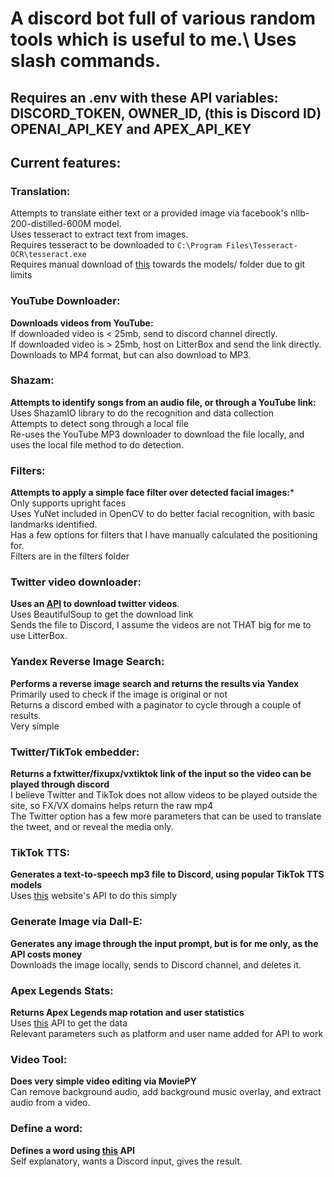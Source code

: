 # A discord bot full of various random tools which is useful to me.\ Uses slash commands.

## Requires an .env with these API variables: DISCORD_TOKEN, OWNER_ID, (this is Discord ID) OPENAI_API_KEY and APEX_API_KEY
## Current features:
### Translation:
Attempts to translate either text or a provided image via facebook's nllb-200-distilled-600M model.  
Uses tesseract to extract text from images.\
Requires tesseract to be downloaded to ``C:\Program Files\Tesseract-OCR\tesseract.exe``\
Requires manual download of [this](https://dl.fbaipublicfiles.com/nllb/lid/lid218e.bin) towards the models/ folder due to git limits

### YouTube Downloader:
**Downloads videos from YouTube:**\
If downloaded video is < 25mb, send to discord channel directly.\
If downloaded video is > 25mb, host on LitterBox and send the link directly.\
Downloads to MP4 format, but can also download to MP3.

### Shazam:
**Attempts to identify songs from an audio file, or through a YouTube link:**\
Uses ShazamIO library to do the recognition and data collection \
Attempts to detect song through a local file\
Re-uses the YouTube MP3 downloader to download the file locally, and uses the local file method to do detection.

### Filters:
**Attempts to apply a simple face filter over detected facial images:***\
Only supports upright faces\
Uses YuNet included in OpenCV to do better facial recognition, with basic landmarks identified.\
Has a few options for filters that I have manually calculated the positioning for.\
Filters are in the filters folder

### Twitter video downloader:
**Uses an [API](https://twitsave.com) to download twitter videos**.\
Uses BeautifulSoup to get the download link\
Sends the file to Discord, I assume the videos are not THAT big for me to use LitterBox.

### Yandex Reverse Image Search:
**Performs a reverse image search and returns the results via Yandex**\
Primarily used to check if the image is original or not\
Returns a discord embed with a paginator to cycle through a couple of results.\
Very simple

### Twitter/TikTok embedder:
**Returns a fxtwitter/fixupx/vxtiktok link of the input so the video can be played through discord**\
I believe Twitter and TikTok does not allow videos to be played outside the site, so FX/VX domains helps return the raw mp4\
The Twitter option has a few more parameters that can be used to translate the tweet, and or reveal the media only.

### TikTok TTS:
**Generates a text-to-speech mp3 file to Discord, using popular TikTok TTS models**\
Uses [this](https://tiktok-tts.weilbyte.dev/) website's API to do this simply

### Generate Image via Dall-E:
**Generates any image through the input prompt, but is for me only, as the API costs money**\
Downloads the image locally, sends to Discord channel, and deletes it.

### Apex Legends Stats:
**Returns Apex Legends map rotation and user statistics**\
Uses [this](https://apexlegendsapi.com/) API to get the data \
Relevant parameters such as platform and user name added for API to work

### Video Tool:
**Does very simple video editing via MoviePY**\
Can remove background audio, add background music overlay, and extract audio from a video.

### Define a word:
**Defines a word using [this](https://dictionaryapi.dev/) API**\
Self explanatory, wants a Discord input, gives the result.









